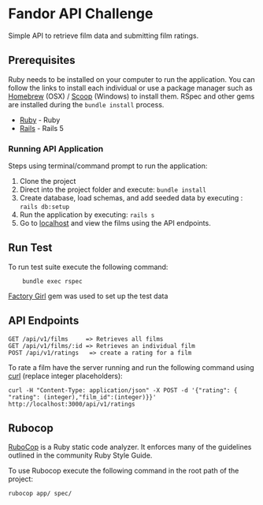 # Fandor API Challenge

Simple API to retrieve film data and submitting film ratings.
## Prerequisites

Ruby needs to be installed on your computer to run the application. You can follow the links to install each 
individual or use a package manager such as [Homebrew](https://brew.sh/)  (OSX) / [Scoop](http://scoop.sh/) (Windows) 
to install them. RSpec and other gems are installed during the `bundle install` process. 

* [Ruby](https://www.ruby-lang.org/en/) - Ruby
* [Rails](http://rubyonrails.org/) - Rails 5

### Running API Application

Steps using terminal/command prompt to run the application: 

   1. Clone the project 
   2. Direct into the project folder and execute: `bundle install`
   3. Create database, load schemas, and add seeded data by executing : `rails db:setup`
   4. Run the application by executing: `rails s`
   5. Go to [localhost](localhost:3000) and view the films using the API endpoints.
    
## Run Test
   To run test suite execute the following command:
        
        bundle exec rspec 
   
   [Factory Girl](https://github.com/thoughtbot/factory_girl/) gem was used to set up the test data
      
## API Endpoints

```
GET /api/v1/films     => Retrieves all films
GET /api/v1/films/:id => Retrieves an individual film
POST /api/v1/ratings   => create a rating for a film
```
To rate a film have the server running and run the following command using [curl](https://curl.haxx.se/docs/manual.html) (replace integer placeholders): 
    
    curl -H "Content-Type: application/json" -X POST -d '{"rating": { "rating": (integer),"film_id":(integer)}}' http://localhost:3000/api/v1/ratings


## Rubocop

[RuboCop](https://github.com/bbatsov/rubocop) is a Ruby static code analyzer. It enforces many of the guidelines outlined in the community Ruby Style Guide.

To use Rubocop execute the following command in the root path of the project: 
    
    rubocop app/ spec/